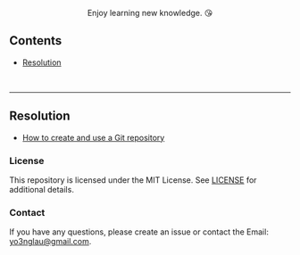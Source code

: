 <p align="center">
	Enjoy learning new knowledge. &#128536;
</p>



## Contents

- [Resolution](#Resolution)

<br>

---

## Resolution

- [How to create and use a Git repository](/Resolution/How-to-create-and-use-a-Git-repository.md)

### License

This repository is licensed under the MIT License. See [LICENSE](LICENSE) for additional details.

### Contact

If you have any questions, please create an issue or contact the Email: yo3nglau@gmail.com.

